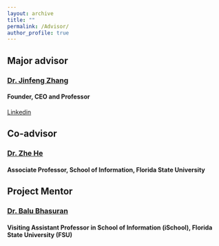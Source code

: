 ```yaml
---
layout: archive
title: ""
permalink: /Advisor/
author_profile: true
---
```


## Major advisor
### [Dr. Jinfeng Zhang](https://ani.stat.fsu.edu/~jinfeng/) 
#### Founder, CEO and Professor
[Linkedin](https://www.linkedin.com/in/jinfeng-zhang-48601a81/)

## Co-advisor
### [Dr. Zhe He](https://sites.google.com/site/henryhezhe2003/)
#### Associate Professor, School of Information,  Florida State University


## Project Mentor
### [Dr. Balu Bhasuran](https://balubhasuran.github.io/)
#### Visiting Assistant Professor in School of Information (iSchool), Florida State University (FSU)



